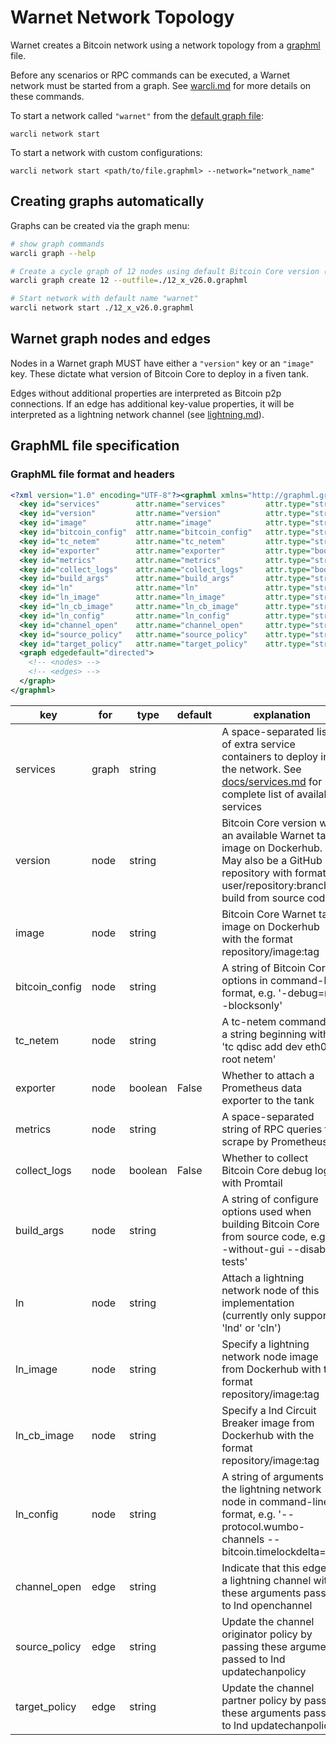 # Warnet Network Topology

Warnet creates a Bitcoin network using a network topology from a [graphml](https://graphml.graphdrawing.org/specification.html) file.

Before any scenarios or RPC commands can be executed, a Warnet network must be started from a graph.
See [warcli.md](warcli.md) for more details on these commands.

To start a network called `"warnet"` from the [default graph file](../graphs/default.graphml):
```
warcli network start
```

To start a network with custom configurations:
```
warcli network start <path/to/file.graphml> --network="network_name"
```

## Creating graphs automatically

Graphs can be created via the graph menu:

```bash
# show graph commands
warcli graph --help

# Create a cycle graph of 12 nodes using default Bitcoin Core version (v26.0)
warcli graph create 12 --outfile=./12_x_v26.0.graphml

# Start network with default name "warnet"
warcli network start ./12_x_v26.0.graphml
```

## Warnet graph nodes and edges

Nodes in a Warnet graph MUST have either a `"version"` key or an `"image"` key.
These dictate what version of Bitcoin Core to deploy in a fiven tank.

Edges without additional properties are interpreted as Bitcoin p2p connections.
If an edge has additional key-value properties, it will be interpreted as a
lightning network channel (see [lightning.md](lightning.md)).

## GraphML file specification

### GraphML file format and headers
```xml
<?xml version="1.0" encoding="UTF-8"?><graphml xmlns="http://graphml.graphdrawing.org/xmlns">
  <key id="services"        attr.name="services"         attr.type="string"   for="graph" />
  <key id="version"         attr.name="version"          attr.type="string"   for="node" />
  <key id="image"           attr.name="image"            attr.type="string"   for="node" />
  <key id="bitcoin_config"  attr.name="bitcoin_config"   attr.type="string"   for="node" />
  <key id="tc_netem"        attr.name="tc_netem"         attr.type="string"   for="node" />
  <key id="exporter"        attr.name="exporter"         attr.type="boolean"  for="node" />
  <key id="metrics"         attr.name="metrics"          attr.type="string"   for="node" />
  <key id="collect_logs"    attr.name="collect_logs"     attr.type="boolean"  for="node" />
  <key id="build_args"      attr.name="build_args"       attr.type="string"   for="node" />
  <key id="ln"              attr.name="ln"               attr.type="string"   for="node" />
  <key id="ln_image"        attr.name="ln_image"         attr.type="string"   for="node" />
  <key id="ln_cb_image"     attr.name="ln_cb_image"      attr.type="string"   for="node" />
  <key id="ln_config"       attr.name="ln_config"        attr.type="string"   for="node" />
  <key id="channel_open"    attr.name="channel_open"     attr.type="string"   for="edge" />
  <key id="source_policy"   attr.name="source_policy"    attr.type="string"   for="edge" />
  <key id="target_policy"   attr.name="target_policy"    attr.type="string"   for="edge" />
  <graph edgedefault="directed">
    <!-- <nodes> -->
    <!-- <edges> -->
  </graph>
</graphml>
```

| key            | for   | type    | default   | explanation                                                                                                                                                         |
|----------------|-------|---------|-----------|---------------------------------------------------------------------------------------------------------------------------------------------------------------------|
| services       | graph | string  |           | A space-separated list of extra service containers to deploy in the network. See [docs/services.md](services.md) for complete list of available services            |
| version        | node  | string  |           | Bitcoin Core version with an available Warnet tank image on Dockerhub. May also be a GitHub repository with format user/repository:branch to build from source code |
| image          | node  | string  |           | Bitcoin Core Warnet tank image on Dockerhub with the format repository/image:tag                                                                                    |
| bitcoin_config | node  | string  |           | A string of Bitcoin Core options in command-line format, e.g. '-debug=net -blocksonly'                                                                              |
| tc_netem       | node  | string  |           | A tc-netem command as a string beginning with 'tc qdisc add dev eth0 root netem'                                                                                    |
| exporter       | node  | boolean | False     | Whether to attach a Prometheus data exporter to the tank                                                                                                            |
| metrics        | node  | string  |           | A space-separated string of RPC queries to scrape by Prometheus                                                                                                     |
| collect_logs   | node  | boolean | False     | Whether to collect Bitcoin Core debug logs with Promtail                                                                                                            |
| build_args     | node  | string  |           | A string of configure options used when building Bitcoin Core from source code, e.g. '--without-gui --disable-tests'                                                |
| ln             | node  | string  |           | Attach a lightning network node of this implementation (currently only supports 'lnd' or 'cln')                                                                     |
| ln_image       | node  | string  |           | Specify a lightning network node image from Dockerhub with the format repository/image:tag                                                                          |
| ln_cb_image    | node  | string  |           | Specify a lnd Circuit Breaker image from Dockerhub with the format repository/image:tag                                                                             |
| ln_config      | node  | string  |           | A string of arguments for the lightning network node in command-line format, e.g. '--protocol.wumbo-channels --bitcoin.timelockdelta=80'                            |
| channel_open   | edge  | string  |           | Indicate that this edge is a lightning channel with these arguments passed to lnd openchannel                                                                       |
| source_policy  | edge  | string  |           | Update the channel originator policy by passing these arguments passed to lnd updatechanpolicy                                                                      |
| target_policy  | edge  | string  |           | Update the channel partner policy by passing these arguments passed to lnd updatechanpolicy                                                                         |
